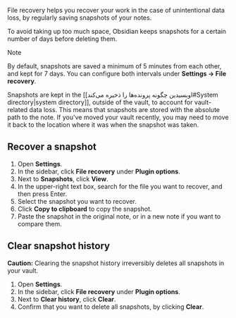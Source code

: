 File recovery helps you recover your work in the case of unintentional data loss, by regularly saving snapshots of your notes.

To avoid taking up too much space, Obsidian keeps snapshots for a certain number of days before deleting them.

> [!note]
> By default, snapshots are saved a minimum of 5 minutes from each other, and kept for 7 days. You can configure both intervals under **Settings → File recovery**.

Snapshots are kept in the [[اوبسیدین چگونه پرونده‌ها را ذخیره می‌کند#System directory|system directory]], outside of the vault, to account for vault-related data loss. This means that snapshots are stored with the absolute path to the note. If you've moved your vault recently, you may need to move it back to the location where it was when the snapshot was taken.

## Recover a snapshot

1. Open **Settings**.
2. In the sidebar, click **File recovery** under **Plugin options**.
3. Next to **Snapshots**, click **View**.
4. In the upper-right text box, search for the file you want to recover, and then press Enter.
5. Select the snapshot you want to recover.
6. Click **Copy to clipboard** to copy the snapshot.
7. Paste the snapshot in the original note, or in a new note if you want to compare them.

## Clear snapshot history

**Caution:** Clearing the snapshot history irreversibly deletes all snapshots in your vault.

1. Open **Settings**.
2. In the sidebar, click **File recovery** under **Plugin options**.
3. Next to **Clear history**, click **Clear**.
4. Confirm that you want to delete all snapshots, by clicking **Clear**.
